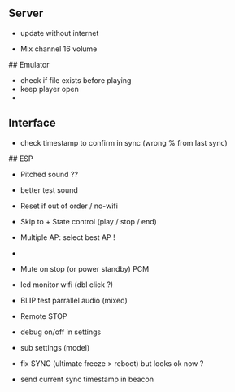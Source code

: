 
## Server

- update without internet

- Mix channel 16 volume


## Emulator

- check if file exists before playing
- keep player open
-

## Interface

- check timestamp to confirm in sync (wrong % from last sync)


## ESP

- Pitched sound ??

- better test sound

- Reset if out of order / no-wifi
- Skip to + State control (play / stop / end)

- Multiple AP: select best AP !
-
- Mute on stop (or power standby) PCM
- led monitor wifi (dbl click ?)

- BLIP test parrallel audio (mixed)

- Remote STOP

- debug on/off in settings

- sub settings (model)


- fix SYNC (ultimate freeze > reboot) but looks ok now ?
- send current sync timestamp in beacon
